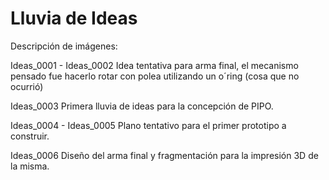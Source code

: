 # Lluvia de Ideas

Descripción de imágenes:

Ideas_0001 - Ideas_0002
  Idea tentativa para arma final, el mecanismo pensado fue hacerlo rotar con polea utilizando un o´ring (cosa que no ocurrió)
  
Ideas_0003
  Primera lluvia de ideas para la concepción de PIPO.
  
Ideas_0004 - Ideas_0005
  Plano tentativo para el primer prototipo a construir.
  
Ideas_0006
  Diseño del arma final y fragmentación para la impresión 3D de la misma.


